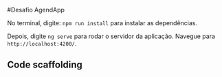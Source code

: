 
#Desafio AgendApp

No terminal, digite: `npm run install` para instalar as dependências.

Depois, digite  `ng serve` para rodar o servidor da aplicação. Navegue para `http://localhost:4200/`.

## Code scaffolding

